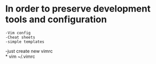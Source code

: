 In order to preserve development tools and configuration
========================================================
    -Vim config
    -Cheat sheets
    -simple templates

  -just create new vimrc 	
    * vim ~/.vimrc
